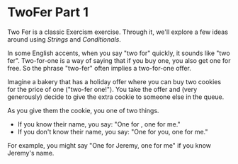 # TwoFer Part 1

Two Fer is a classic Exercism exercise.
Through it, we'll explore a few ideas around using _Strings_ and _Conditionals_.

In some English accents, when you say "two for" quickly, it sounds like "two fer". Two-for-one is a way of saying that if you buy one, you also get one for free. So the phrase "two-fer" often implies a two-for-one offer.

Imagine a bakery that has a holiday offer where you can buy two cookies for the price of one ("two-fer one!"). You take the offer and (very generously) decide to give the extra cookie to someone else in the queue.

As you give them the cookie, you one of two things.

- If you know their name, you say: "One for <name>, one for me."
- If you don't know their name, you say: "One for you, one for me."

For example, you might say "One for Jeremy, one for me" if you know Jeremy's name.
